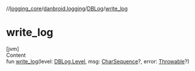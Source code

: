 //[logging_core](../../../index.md)/[danbroid.logging](../index.md)/[DBLog](index.md)/[write_log](write_log.md)



# write_log  
[jvm]  
Content  
fun [write_log](write_log.md)(level: [DBLog.Level](-level/index.md), msg: [CharSequence](https://kotlinlang.org/api/latest/jvm/stdlib/kotlin/-char-sequence/index.html)?, error: [Throwable](https://kotlinlang.org/api/latest/jvm/stdlib/kotlin/-throwable/index.html)?)  



